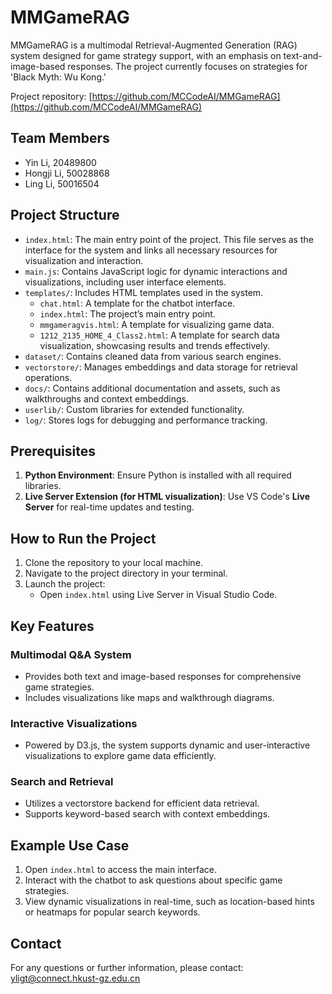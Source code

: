 # MMGameRAG

MMGameRAG is a multimodal Retrieval-Augmented Generation (RAG) system designed for game strategy support, with an emphasis on text-and-image-based responses. The project currently focuses on strategies for 'Black Myth: Wu Kong.'

Project repository: [https://github.com/MCCodeAI/MMGameRAG](https://github.com/MCCodeAI/MMGameRAG)

## Team Members

- Yin Li, 20489800
- Hongji Li, 50028868
- Ling Li, 50016504

## Project Structure

- `index.html`: The main entry point of the project. This file serves as the interface for the system and links all necessary resources for visualization and interaction.
- `main.js`: Contains JavaScript logic for dynamic interactions and visualizations, including user interface elements.
- `templates/`: Includes HTML templates used in the system.
  - `chat.html`: A template for the chatbot interface.
  - `index.html`: The project’s main entry point.
  - `mmgameragvis.html`: A template for visualizing game data.
  - `1212_2135_HOME_4_Class2.html`: A template for search data visualization, showcasing results and trends effectively.
- `dataset/`: Contains cleaned data from various search engines.
- `vectorstore/`: Manages embeddings and data storage for retrieval operations.
- `docs/`: Contains additional documentation and assets, such as walkthroughs and context embeddings.
- `userlib/`: Custom libraries for extended functionality.
- `log/`: Stores logs for debugging and performance tracking.

## Prerequisites

1. **Python Environment**: Ensure Python is installed with all required libraries.
2. **Live Server Extension (for HTML visualization)**: Use VS Code's **Live Server** for real-time updates and testing.

## How to Run the Project

1. Clone the repository to your local machine.
2. Navigate to the project directory in your terminal.
3. Launch the project:
   - Open `index.html` using Live Server in Visual Studio Code.

## Key Features

### Multimodal Q&A System

- Provides both text and image-based responses for comprehensive game strategies.
- Includes visualizations like maps and walkthrough diagrams.

### Interactive Visualizations

- Powered by D3.js, the system supports dynamic and user-interactive visualizations to explore game data efficiently.

### Search and Retrieval

- Utilizes a vectorstore backend for efficient data retrieval.
- Supports keyword-based search with context embeddings.

## Example Use Case

1. Open `index.html` to access the main interface.
2. Interact with the chatbot to ask questions about specific game strategies.
3. View dynamic visualizations in real-time, such as location-based hints or heatmaps for popular search keywords.

## Contact

For any questions or further information, please contact: yligt@connect.hkust-gz.edu.cn
